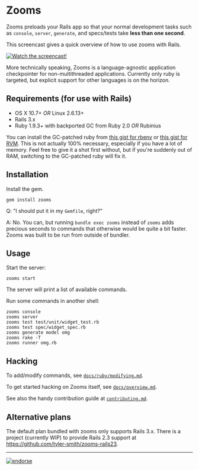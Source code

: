 # Zooms

Zooms preloads your Rails app so that your normal development tasks such as `console`, `server`, `generate`, and specs/tests take **less than one second**.

This screencast gives a quick overview of how to use zooms with Rails.

[![Watch the screencast!](http://s3.amazonaws.com/burkelibbey/vimeo-zooms.png)](http://vimeo.com/burkelibbey/zooms)

More technically speaking, Zooms is a language-agnostic application checkpointer for non-multithreaded applications. Currently only ruby is targeted, but explicit support for other languages is on the horizon.

## Requirements (for use with Rails)

* OS X 10.7+ *OR* Linux 2.6.13+
* Rails 3.x
* Ruby 1.9.3+ with backported GC from Ruby 2.0 *OR* Rubinius

You can install the GC-patched ruby from [this gist for rbenv](https://gist.github.com/1688857) or [this gist for RVM](https://gist.github.com/4136373). This is not actually 100% necessary, especially if you have a lot of memory. Feel free to give it a shot first without, but if you're suddenly out of RAM, switching to the GC-patched ruby will fix it.

## Installation

Install the gem.

    gem install zooms

Q: "I should put it in my `Gemfile`, right?"

A: No. You can, but running `bundle exec zooms` instead of `zooms` adds precious seconds to commands that otherwise would be quite a bit faster. Zooms was built to be run from outside of bundler.

## Usage

Start the server:

    zooms start

The server will print a list of available commands.

Run some commands in another shell:

    zooms console
    zooms server
    zooms test test/unit/widget_test.rb
    zooms test spec/widget_spec.rb
    zooms generate model omg
    zooms rake -T
    zooms runner omg.rb

## Hacking

To add/modify commands, see [`docs/ruby/modifying.md`](/burke/zooms/tree/master/docs/ruby/modifying.md).

To get started hacking on Zooms itself, see [`docs/overview.md`](/burke/zooms/tree/master/docs/overview.md).

See also the handy contribution guide at [`contributing.md`](/burke/zooms/tree/master/contributing.md).

## Alternative plans

The default plan bundled with zooms only supports Rails 3.x. There is a project (currently WIP) to provide Rails 2.3 support at https://github.com/tyler-smith/zooms-rails23.

---

[![endorse](http://api.coderwall.com/burke/endorsecount.png)](http://coderwall.com/burke)
